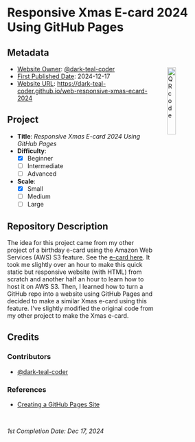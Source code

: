# Responsive Xmas E-card 2024 Using GitHub Pages

## Metadata

<img src="./qrcode-home-page.png" alt="QR code" width="20%" height="20%" align="right" style="margin:0px 5%; padding: 5px;">

- <ins>Website Owner</ins>: [@dark-teal-coder](github.com/dark-teal-coder)
- <ins>First Published Date</ins>: 2024-12-17
- <ins>Website URL</ins>: https://dark-teal-coder.github.io/web-responsive-xmas-ecard-2024

## Project

- **Title**: *Responsive Xmas E-card 2024 Using GitHub Pages*
- **Difficulty**:
  - [x] Beginner
  - [ ] Intermediate
  - [ ] Advanced
- **Scale**:
  - [x] Small
  - [ ] Medium
  - [ ] Large

## Repository Description

The idea for this project came from my other project of a birthday e-card using the Amazon Web Services (AWS) S3 feature. See the [e-card here](http://larissa-birthday-2024.s3-website-us-east-1.amazonaws.com). It took me slightly over an hour to make this quick static but responsive website (with HTML) from scratch and another half an hour to learn how to host it on AWS S3. Then, I learned how to turn a GitHub repo into a website using GitHub Pages and decided to make a similar Xmas e-card using this feature. I've slightly modified the original code from my other project to make the Xmas e-card.

## Credits 

### Contributors

- [@dark-teal-coder](github.com/dark-teal-coder)

### References 

- [Creating a GitHub Pages Site](https://docs.github.com/en/pages/getting-started-with-github-pages/creating-a-github-pages-site)

&nbsp;

*1st Completion Date: Dec 17, 2024*&emsp;
